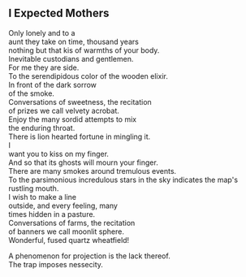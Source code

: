 I Expected Mothers
------------------
Only lonely and to a  
aunt they take on time, thousand years  
nothing but that kis of warmths of your body.  
Inevitable custodians and gentlemen.  
For me they are side.  
To the serendipidous color of the wooden elixir.  
In front of the dark sorrow  
of the smoke.  
Conversations of sweetness, the recitation  
of prizes we call velvety acrobat.  
Enjoy the many sordid attempts to mix  
the enduring throat.  
There is lion hearted fortune in mingling it.  
I  
want you to kiss on my finger.  
And so that its ghosts will mourn your finger.  
There are many smokes around tremulous events.  
To the parsimonious incredulous stars in the sky indicates the map's rustling mouth.  
I wish to make a line  
outside, and every feeling, many  
times hidden in a pasture.  
Conversations of farms, the recitation  
of banners we call moonlit sphere.  
Wonderful, fused quartz wheatfield!  
  
A phenomenon for projection is the lack thereof.  
The trap imposes nessecity.  
